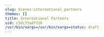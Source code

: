 ```yaml
---
slug: Scenes:international_partners
themes: []
title: International Partners
uid: c5dc73ad7310
/usr/bin/xargs=/usr/bin/xargs=status: draft
---
```

